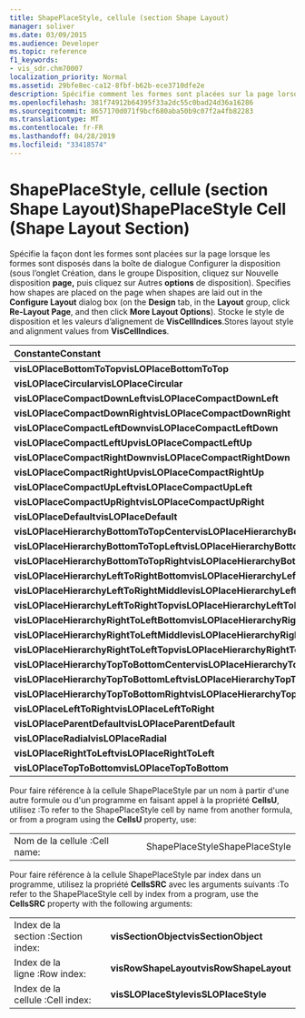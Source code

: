 ```yaml
---
title: ShapePlaceStyle, cellule (section Shape Layout)
manager: soliver
ms.date: 03/09/2015
ms.audience: Developer
ms.topic: reference
f1_keywords:
- vis_sdr.chm70007
localization_priority: Normal
ms.assetid: 29bfe8ec-ca12-8fbf-b62b-ece3710dfe2e
description: Spécifie comment les formes sont placées sur la page lorsque les formes sont disposés dans la boîte de dialogue Configurer la disposition (sous l’onglet Création, dans le groupe Disposition, cliquez sur Re-Layout Page, puis cliquez sur Autres options de disposition). Stocke le style de disposition et les valeurs d’alignement de VisCellIndices .
ms.openlocfilehash: 381f74912b64395f33a2dc55c0bad24d36a16286
ms.sourcegitcommit: 8657170d071f9bcf680aba50b9c07f2a4fb82283
ms.translationtype: MT
ms.contentlocale: fr-FR
ms.lasthandoff: 04/28/2019
ms.locfileid: "33418574"
---
```

# <a name="shapeplacestyle-cell-shape-layout-section"></a><span data-ttu-id="c4db7-104">ShapePlaceStyle, cellule (section Shape Layout)</span><span class="sxs-lookup"><span data-stu-id="c4db7-104">ShapePlaceStyle Cell (Shape Layout Section)</span></span>

<span data-ttu-id="c4db7-105">Spécifie la façon dont les formes sont placées sur la page  lorsque les formes sont disposés dans la boîte de dialogue Configurer la disposition (sous l’onglet Création, dans le groupe Disposition, cliquez sur Nouvelle disposition **page,** puis cliquez sur Autres **options** de disposition).  </span><span class="sxs-lookup"><span data-stu-id="c4db7-105">Specifies how shapes are placed on the page when shapes are laid out in the **Configure Layout** dialog box (on the **Design** tab, in the **Layout** group, click **Re-Layout Page**, and then click **More Layout Options**).</span></span> <span data-ttu-id="c4db7-106">Stocke le style de disposition et les valeurs d’alignement de **VisCellIndices**.</span><span class="sxs-lookup"><span data-stu-id="c4db7-106">Stores layout style and alignment values from **VisCellIndices**.</span></span> 
  
|<span data-ttu-id="c4db7-107">**Constante**</span><span class="sxs-lookup"><span data-stu-id="c4db7-107">**Constant**</span></span>|<span data-ttu-id="c4db7-108">**Valeur**</span><span class="sxs-lookup"><span data-stu-id="c4db7-108">**Value**</span></span>|
|:-----|:-----|
|<span data-ttu-id="c4db7-109">**visLOPlaceBottomToTop**</span><span class="sxs-lookup"><span data-stu-id="c4db7-109">**visLOPlaceBottomToTop**</span></span> <br/> |<span data-ttu-id="c4db7-110">4 </span><span class="sxs-lookup"><span data-stu-id="c4db7-110">4</span></span>  <br/> |
|<span data-ttu-id="c4db7-111">**visLOPlaceCircular**</span><span class="sxs-lookup"><span data-stu-id="c4db7-111">**visLOPlaceCircular**</span></span> <br/> |<span data-ttu-id="c4db7-112">6 </span><span class="sxs-lookup"><span data-stu-id="c4db7-112">6</span></span>  <br/> |
|<span data-ttu-id="c4db7-113">**visLOPlaceCompactDownLeft**</span><span class="sxs-lookup"><span data-stu-id="c4db7-113">**visLOPlaceCompactDownLeft**</span></span> <br/> |<span data-ttu-id="c4db7-114">14 </span><span class="sxs-lookup"><span data-stu-id="c4db7-114">14</span></span>  <br/> |
|<span data-ttu-id="c4db7-115">**visLOPlaceCompactDownRight**</span><span class="sxs-lookup"><span data-stu-id="c4db7-115">**visLOPlaceCompactDownRight**</span></span> <br/> |<span data-ttu-id="c4db7-116">7 </span><span class="sxs-lookup"><span data-stu-id="c4db7-116">7</span></span>  <br/> |
|<span data-ttu-id="c4db7-117">**visLOPlaceCompactLeftDown**</span><span class="sxs-lookup"><span data-stu-id="c4db7-117">**visLOPlaceCompactLeftDown**</span></span> <br/> |<span data-ttu-id="c4db7-118">13 </span><span class="sxs-lookup"><span data-stu-id="c4db7-118">13</span></span>  <br/> |
|<span data-ttu-id="c4db7-119">**visLOPlaceCompactLeftUp**</span><span class="sxs-lookup"><span data-stu-id="c4db7-119">**visLOPlaceCompactLeftUp**</span></span> <br/> |<span data-ttu-id="c4db7-120">12 </span><span class="sxs-lookup"><span data-stu-id="c4db7-120">12</span></span>  <br/> |
|<span data-ttu-id="c4db7-121">**visLOPlaceCompactRightDown**</span><span class="sxs-lookup"><span data-stu-id="c4db7-121">**visLOPlaceCompactRightDown**</span></span> <br/> |<span data-ttu-id="c4db7-122">8 </span><span class="sxs-lookup"><span data-stu-id="c4db7-122">8</span></span>  <br/> |
|<span data-ttu-id="c4db7-123">**visLOPlaceCompactRightUp**</span><span class="sxs-lookup"><span data-stu-id="c4db7-123">**visLOPlaceCompactRightUp**</span></span> <br/> |<span data-ttu-id="c4db7-124">9 </span><span class="sxs-lookup"><span data-stu-id="c4db7-124">9</span></span>  <br/> |
|<span data-ttu-id="c4db7-125">**visLOPlaceCompactUpLeft**</span><span class="sxs-lookup"><span data-stu-id="c4db7-125">**visLOPlaceCompactUpLeft**</span></span> <br/> |<span data-ttu-id="c4db7-126">11</span><span class="sxs-lookup"><span data-stu-id="c4db7-126">11</span></span>  <br/> |
|<span data-ttu-id="c4db7-127">**visLOPlaceCompactUpRight**</span><span class="sxs-lookup"><span data-stu-id="c4db7-127">**visLOPlaceCompactUpRight**</span></span> <br/> |<span data-ttu-id="c4db7-128">10 </span><span class="sxs-lookup"><span data-stu-id="c4db7-128">10</span></span>  <br/> |
|<span data-ttu-id="c4db7-129">**visLOPlaceDefault**</span><span class="sxs-lookup"><span data-stu-id="c4db7-129">**visLOPlaceDefault**</span></span> <br/> |<span data-ttu-id="c4db7-130">0</span><span class="sxs-lookup"><span data-stu-id="c4db7-130">0</span></span>  <br/> |
|<span data-ttu-id="c4db7-131">**visLOPlaceHierarchyBottomToTopCenter**</span><span class="sxs-lookup"><span data-stu-id="c4db7-131">**visLOPlaceHierarchyBottomToTopCenter**</span></span> <br/> |<span data-ttu-id="c4db7-132">20</span><span class="sxs-lookup"><span data-stu-id="c4db7-132">20</span></span>  <br/> |
|<span data-ttu-id="c4db7-133">**visLOPlaceHierarchyBottomToTopLeft**</span><span class="sxs-lookup"><span data-stu-id="c4db7-133">**visLOPlaceHierarchyBottomToTopLeft**</span></span> <br/> |<span data-ttu-id="c4db7-134">19</span><span class="sxs-lookup"><span data-stu-id="c4db7-134">19</span></span>  <br/> |
|<span data-ttu-id="c4db7-135">**visLOPlaceHierarchyBottomToTopRight**</span><span class="sxs-lookup"><span data-stu-id="c4db7-135">**visLOPlaceHierarchyBottomToTopRight**</span></span> <br/> |<span data-ttu-id="c4db7-136"> 21</span><span class="sxs-lookup"><span data-stu-id="c4db7-136">21</span></span>  <br/> |
|<span data-ttu-id="c4db7-137">**visLOPlaceHierarchyLeftToRightBottom**</span><span class="sxs-lookup"><span data-stu-id="c4db7-137">**visLOPlaceHierarchyLeftToRightBottom**</span></span> <br/> |<span data-ttu-id="c4db7-138">24</span><span class="sxs-lookup"><span data-stu-id="c4db7-138">24</span></span>  <br/> |
|<span data-ttu-id="c4db7-139">**visLOPlaceHierarchyLeftToRightMiddle**</span><span class="sxs-lookup"><span data-stu-id="c4db7-139">**visLOPlaceHierarchyLeftToRightMiddle**</span></span> <br/> |<span data-ttu-id="c4db7-140">23</span><span class="sxs-lookup"><span data-stu-id="c4db7-140">23</span></span>  <br/> |
|<span data-ttu-id="c4db7-141">**visLOPlaceHierarchyLeftToRightTop**</span><span class="sxs-lookup"><span data-stu-id="c4db7-141">**visLOPlaceHierarchyLeftToRightTop**</span></span> <br/> |<span data-ttu-id="c4db7-142">22</span><span class="sxs-lookup"><span data-stu-id="c4db7-142">22</span></span>  <br/> |
|<span data-ttu-id="c4db7-143">**visLOPlaceHierarchyRightToLeftBottom**</span><span class="sxs-lookup"><span data-stu-id="c4db7-143">**visLOPlaceHierarchyRightToLeftBottom**</span></span> <br/> |<span data-ttu-id="c4db7-144">27</span><span class="sxs-lookup"><span data-stu-id="c4db7-144">27</span></span>  <br/> |
|<span data-ttu-id="c4db7-145">**visLOPlaceHierarchyRightToLeftMiddle**</span><span class="sxs-lookup"><span data-stu-id="c4db7-145">**visLOPlaceHierarchyRightToLeftMiddle**</span></span> <br/> |<span data-ttu-id="c4db7-146">26</span><span class="sxs-lookup"><span data-stu-id="c4db7-146">26</span></span>  <br/> |
|<span data-ttu-id="c4db7-147">**visLOPlaceHierarchyRightToLeftTop**</span><span class="sxs-lookup"><span data-stu-id="c4db7-147">**visLOPlaceHierarchyRightToLeftTop**</span></span> <br/> |<span data-ttu-id="c4db7-148">25</span><span class="sxs-lookup"><span data-stu-id="c4db7-148">25</span></span>  <br/> |
|<span data-ttu-id="c4db7-149">**visLOPlaceHierarchyTopToBottomCenter**</span><span class="sxs-lookup"><span data-stu-id="c4db7-149">**visLOPlaceHierarchyTopToBottomCenter**</span></span> <br/> |<span data-ttu-id="c4db7-150">17 </span><span class="sxs-lookup"><span data-stu-id="c4db7-150">17</span></span>  <br/> |
|<span data-ttu-id="c4db7-151">**visLOPlaceHierarchyTopToBottomLeft**</span><span class="sxs-lookup"><span data-stu-id="c4db7-151">**visLOPlaceHierarchyTopToBottomLeft**</span></span> <br/> |<span data-ttu-id="c4db7-152">16 </span><span class="sxs-lookup"><span data-stu-id="c4db7-152">16</span></span>  <br/> |
|<span data-ttu-id="c4db7-153">**visLOPlaceHierarchyTopToBottomRight**</span><span class="sxs-lookup"><span data-stu-id="c4db7-153">**visLOPlaceHierarchyTopToBottomRight**</span></span> <br/> |<span data-ttu-id="c4db7-154">18 </span><span class="sxs-lookup"><span data-stu-id="c4db7-154">18</span></span>  <br/> |
|<span data-ttu-id="c4db7-155">**visLOPlaceLeftToRight**</span><span class="sxs-lookup"><span data-stu-id="c4db7-155">**visLOPlaceLeftToRight**</span></span> <br/> |<span data-ttu-id="c4db7-156">2 </span><span class="sxs-lookup"><span data-stu-id="c4db7-156">2</span></span>  <br/> |
|<span data-ttu-id="c4db7-157">**visLOPlaceParentDefault**</span><span class="sxs-lookup"><span data-stu-id="c4db7-157">**visLOPlaceParentDefault**</span></span> <br/> |<span data-ttu-id="c4db7-158">15 </span><span class="sxs-lookup"><span data-stu-id="c4db7-158">15</span></span>  <br/> |
|<span data-ttu-id="c4db7-159">**visLOPlaceRadial**</span><span class="sxs-lookup"><span data-stu-id="c4db7-159">**visLOPlaceRadial**</span></span> <br/> |<span data-ttu-id="c4db7-160">3 </span><span class="sxs-lookup"><span data-stu-id="c4db7-160">3</span></span>  <br/> |
|<span data-ttu-id="c4db7-161">**visLOPlaceRightToLeft**</span><span class="sxs-lookup"><span data-stu-id="c4db7-161">**visLOPlaceRightToLeft**</span></span> <br/> |<span data-ttu-id="c4db7-162">5 </span><span class="sxs-lookup"><span data-stu-id="c4db7-162">5</span></span>  <br/> |
|<span data-ttu-id="c4db7-163">**visLOPlaceTopToBottom**</span><span class="sxs-lookup"><span data-stu-id="c4db7-163">**visLOPlaceTopToBottom**</span></span> <br/> |<span data-ttu-id="c4db7-164">1 </span><span class="sxs-lookup"><span data-stu-id="c4db7-164">1</span></span>  <br/> |
   
<span data-ttu-id="c4db7-165">Pour faire référence à la cellule ShapePlaceStyle par un nom à partir d'une autre formule ou d'un programme en faisant appel à la propriété **CellsU**, utilisez :</span><span class="sxs-lookup"><span data-stu-id="c4db7-165">To refer to the ShapePlaceStyle cell by name from another formula, or from a program using the **CellsU** property, use:</span></span> 
  
|||
|:-----|:-----|
|<span data-ttu-id="c4db7-166">Nom de la cellule :</span><span class="sxs-lookup"><span data-stu-id="c4db7-166">Cell name:</span></span>  <br/> |<span data-ttu-id="c4db7-167">ShapePlaceStyle</span><span class="sxs-lookup"><span data-stu-id="c4db7-167">ShapePlaceStyle</span></span>  <br/> |
   
<span data-ttu-id="c4db7-168">Pour faire référence à la cellule ShapePlaceStyle par index dans un programme, utilisez la propriété **CellsSRC** avec les arguments suivants :</span><span class="sxs-lookup"><span data-stu-id="c4db7-168">To refer to the ShapePlaceStyle cell by index from a program, use the **CellsSRC** property with the following arguments:</span></span> 
  
|||
|:-----|:-----|
|<span data-ttu-id="c4db7-169">Index de la section :</span><span class="sxs-lookup"><span data-stu-id="c4db7-169">Section index:</span></span>  <br/> |<span data-ttu-id="c4db7-170">**visSectionObject**</span><span class="sxs-lookup"><span data-stu-id="c4db7-170">**visSectionObject**</span></span> <br/> |
|<span data-ttu-id="c4db7-171">Index de la ligne :</span><span class="sxs-lookup"><span data-stu-id="c4db7-171">Row index:</span></span>  <br/> |<span data-ttu-id="c4db7-172">**visRowShapeLayout**</span><span class="sxs-lookup"><span data-stu-id="c4db7-172">**visRowShapeLayout**</span></span> <br/> |
|<span data-ttu-id="c4db7-173">Index de la cellule :</span><span class="sxs-lookup"><span data-stu-id="c4db7-173">Cell index:</span></span>  <br/> |<span data-ttu-id="c4db7-174">**visSLOPlaceStyle**</span><span class="sxs-lookup"><span data-stu-id="c4db7-174">**visSLOPlaceStyle**</span></span> <br/> |
   

